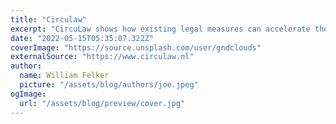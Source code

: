 ```yaml
---
title: "Circulaw"
excerpt: "CircuLaw shows how existing legal measures can accelerate the circular economy. We help policymakers to select and apply these measures. And we give governments insight into who has which legal instruments. This makes collaboration easier."
date: "2022-05-15T05:35:07.322Z"
coverImage: "https://source.unsplash.com/user/gndclouds"
externalSource: "https://www.circulaw.nl"
author:
  name: William Felker
  picture: "/assets/blog/authors/joe.jpeg"
ogImage:
  url: "/assets/blog/preview/cover.jpg"
---
```

